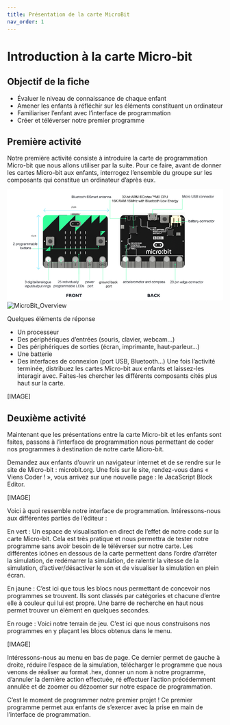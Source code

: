 ```yaml
---
title: Présentation de la carte MicroBit
nav_order: 1
---
```


# Introduction à la carte Micro-bit

## Objectif de la fiche

* Évaluer le niveau de connaissance de chaque enfant
* Amener les enfants à réfléchir sur les éléments constituant un ordinateur
* Familiariser l’enfant avec l’interface de programmation
* Créer et téléverser notre premier programme

## Première activité

Notre première activité consiste à introduire la carte de programmation Micro-bit que nous allons utiliser par la suite. Pour ce faire, avant de donner les cartes Micro-bit aux enfants, interrogez l’ensemble du groupe sur les composants qui constitue un ordinateur d’après eux.

![MicroBit_Overview](/img/1.01.png?raw=true "Database diagram")
![MicroBit_Overview](https://github.com/serresebastien/MicroBit/img/1.01.png?raw=true "Database diagram")

Quelques éléments de réponse
* Un processeur
* Des périphériques d’entrées (souris, clavier, webcam...)
* Des périphériques de sorties (écran, imprimante, haut-parleur...)
* Une batterie
* Des interfaces de connexion (port USB, Bluetooth...)
Une fois l’activité terminée, distribuez les cartes Micro-bit aux enfants et laissez-les interagir avec. Faites-les chercher les différents composants cités plus haut sur la carte.

[IMAGE]

## Deuxième activité

Maintenant que les présentations entre la carte Micro-bit et les enfants sont faites, passons à l’interface de programmation nous permettant de coder nos programmes à destination de notre carte Micro-bit.

Demandez aux enfants d’ouvrir un navigateur internet et de se rendre sur le site de Micro-bit : microbit.org. Une fois sur le site, rendez-vous dans « Viens Coder ! », vous arrivez sur une nouvelle page : le JacaScript Block Editor.

[IMAGE]

Voici à quoi ressemble notre interface de programmation. Intéressons-nous aux différentes parties de l’éditeur :

En vert :	Un espace de visualisation en direct de l’effet de notre code sur la carte Micro-bit. Cela est très pratique et nous permettra de tester notre programme sans avoir besoin de le téléverser sur notre carte.
Les différentes icônes en dessous de la carte permettent dans l’ordre d’arrêter la simulation, de redémarrer la simulation, de ralentir la vitesse de la simulation, d’activer/désactiver le son et de visualiser la simulation en plein écran.

En jaune :	C’est ici que tous les blocs nous permettant de concevoir nos programmes se trouvent. Ils sont classés par catégories et chacune d’entre elle à couleur qui lui est propre. Une barre de recherche en haut nous permet trouver un élément en quelques secondes.

En rouge :	Voici notre terrain de jeu. C’est ici que nous construisons nos programmes en y plaçant les blocs obtenus dans le menu. 

[IMAGE]

Intéressons-nous au menu en bas de page. Ce dernier permet de gauche à droite, réduire l’espace de la simulation, télécharger le programme que nous venons de réaliser au format .hex, donner un nom à notre programme, d’annuler la dernière action effectuée, ré effectuer l’action précédemment annulée et de zoomer ou dézoomer sur notre espace de programmation.

C’est le moment de programmer notre premier projet ! Ce premier programme permet aux enfants de s’exercer avec la prise en main de l’interface de programmation.




